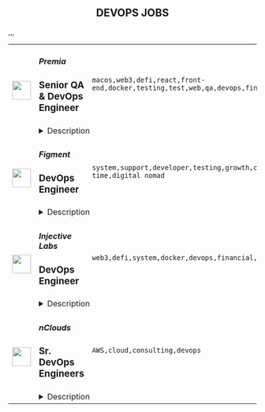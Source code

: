 <div align="center"><h2>DEVOPS JOBS</h2></div><table><tr>
                <td width="100" height="100" rowspan="2">
                    <img src="https://remoteok.com/assets/img/jobs/012c1505cd2cc2f3fd85a979193292a91677614405.png" width="38px" height="auto">
                </td>
                <td width="300">
                    <h5>Premia</h5>
                    <h3>Senior QA & DevOps Engineer</h3>
                </td>
                <td width="300">
                    <code>macos,web3,defi,react,front-end,docker,testing,test,web,qa,devops,financial,cloud,senior,operations,analytics,engineer</code>
                </td>
                <td width="200">
                <text>2 days ago</text>
                </td>
                <td width="100" rowspan="2">
                <a href="https://remoteOK.com/remote-jobs/remote-senior-qa-devops-engineer-premia-201650" align="right" target="_blank">Apply</a>
                </td>
            </tr>
            <tr>
                <td colspan="3">
                <details><summary>Description</summary>
                <p><b>Senior QA &amp; DevOps Engineer (Remote)</b></p><p><br></p><p>Premia is a decentralized options platform connecting traders and liquidity providers of all backgrounds.  Offering non-custodial options to hedge, speculate, or earn yield on your digital assets.&nbsp; Premia offers first of its kind automated market maker solutions in the DeFi space for Options Contracts through our use of Smart Liquidity Pools and Dynamic Pricing.&nbsp; Premia enables best-in-class pricing based on market volatility, providing fully-featured peer-to-pool trading and capital efficiency to DeFi options.</p><p>&nbsp;</p><p>We are one of the smallest and most impactful teams in crypto. We are a globally distributed organization, with all positions being fully remote.</p><p>&nbsp;</p><p>Weâre looking for a passionate, self-motivated engineer to help us build the next generation of financial products. As a dedicated Development Operations hire, you will gain ownership over our existing suite of web products, as well as the ability to influence the creation, design, and execution of future products. You will be responsible for ensuring a consistent, high-quality user experience across trading interfaces, data-heavy analytics pages, documentation portals, subgraph on <a href="https://thegraph.com/explorer" class="postings-link">The Graph</a> and more.</p><p><br></p><p><b>Who are you?</b></p><p><br></p><p><span style="font-size: 11pt">A senior-level quality assurance or testing engineer with a focus on web applications who is also a crypto-native.&nbsp;</span></p><p><br></p><p><span style="font-size: 11pt">You have extensive experience designing and executing manual and automated tests. You&nbsp;are proficient with Javascript/Typescript, </span><a href="http://React.js" style="font-size: 11pt" class="postings-link">React.js</a><span style="font-size: 11pt">, testing libraries such as Jest/Mocha, automated front-end testing tools like Playwright/Puppeteer, and CI/CD tools such as Jenkins/Github Actions.</span></p><p><br></p><p><span style="font-size: 11pt">You have experience and are culturally aligned with fast-moving small teams. You have worked at remote (globally distributed) startups before. You are self-driven, are comfortable wearing many hats and can ship patches and features swiftly when needed. You can identify company priorities, own them, and iterate quickly to ship the best solution.</span></p><p><span style="font-size: 11pt">You can write and speak fluent English and have great communication skills.</span></p><p><br></p><p><b>Responsibilities</b></p><p>As a Senior QA + DevOps Engineer you will work with the Front-end team to: </p><p>-Create and document automated and manual test plans and procedures </p><p>-Configure and set up testing environments </p><p>-Implement, run, and monitor automated tests </p><p>-Help polish our development cycle </p><p>-Continuously improve our existing CI/CD pipelines </p><p>-Write scripts in the language of your choice that can help us improve the QA process</p><p><br></p><p><b>Requirements</b></p><p><span style="font-size: 14.6667px">-</span><span style="font-size: 11pt">At least 3 years of React + QA experience</span></p><p><span style="font-size: 14.6667px">-</span><span style="font-size: 11pt">Passion for web3 / DeFi</span></p><p><span style="font-size: 14.6667px">-</span><span style="font-size: 11pt">Extensive experience in designing and executing manual and automated tests</span></p><p><span style="font-size: 14.6667px">-</span><span style="font-size: 11pt">Extensive experience with </span><b style="font-size: 11pt">JS/TS + React</b></p><p><span style="font-size: 14.6667px">-</span><span style="font-size: 11pt">Extensive experience with automation tools (</span><b style="font-size: 11pt">Playwright</b><span style="font-size: 11pt">&nbsp;</span><span style="font-size: 14.6667px">preferred</span><span style="font-size: 11pt">)</span></p><p><span style="font-size: 14.6667px">-</span><span style="font-size: 11pt">Experience with CI/CD tools (</span><b style="font-size: 11pt">Github Actions</b><span style="font-size: 11pt">&nbsp;</span><span style="font-size: 14.6667px">preferred</span><span style="font-size: 11pt">)</span></p><p><span style="font-size: 14.6667px">-</span><span style="font-size: 11pt">Fluent with different operating systems (Linux, MacOS etc.)</span></p><p><span style="font-size: 14.6667px">-</span><span style="font-size: 11pt">An entrepreneurial nature, willing to take ownership and work in areas beyond your comfort zone</span></p><p><span style="font-size: 14.6667px">-</span><span style="font-size: 11pt">Excellent communication &amp; Escalation Habits</span></p><p><span style="font-size: 14.6667px">-</span><span style="font-size: 11pt">(Nice to have) Previous experience with </span><a href="http://web3.js" style="font-size: 11pt" class="postings-link">web3.js</a><span style="font-size: 11pt"> or </span><a href="http://ethers.js" style="font-size: 11pt" class="postings-link">ethers.js</a><span style="font-size: 11pt"> libraries.</span></p><p><span style="font-size: 14.6667px">-</span><span style="font-size: 11pt">(Nice to have) Cloud infrastructure / Docker experience </span></p>\n<p><p><br></p></p>\n<p><b>Benefits</b></p><p>Work from anywhere (Remote first), Flexible working hours, Flexible vacation policy, Competitive Salary + Token bonus (portion or all can be paid in Crypto).&nbsp; Premia is committed to a diverse and inclusive workplace and is an equal opportunity employer. We do not discriminate on the basis of race, national origin, gender, gender identity, sexual orientation, protected veteran status, disability, age, or other legally protected status.</p><p><br></p><p>Premia welcomes all qualified persons to apply. Compensation will be competitive and commensurate with experience. This is a full time role.</p><p><br></p><p>To find out more you can view their website at <a href="https://premia.finance/" class="postings-link">https://premia.finance/</a></p><br/><br/>Please mention the word **COOPERATIVE** and tag RNDQuMjAwLjIyMC41 when applying to show you read the job post completely (#RNDQuMjAwLjIyMC41). This is a beta feature to avoid spam applicants. Companies can search these words to find applicants that read this and see they're human.
                </details>
                </td>
            </tr>,<tr>
                <td width="100" height="100" rowspan="2">
                    <img src="https://remoteok.com/assets/img/jobs/9ff7b91b4306342ca183b10e79ebf39d1677654998.peg" width="38px" height="auto">
                </td>
                <td width="300">
                    <h5>Figment</h5>
                    <h3>DevOps Engineer</h3>
                </td>
                <td width="300">
                    <code>system,support,developer,testing,growth,code,web,devops,node,management,lead,sales,health,engineer,full-time,digital nomad</code>
                </td>
                <td width="200">
                <text>2 days ago</text>
                </td>
                <td width="100" rowspan="2">
                <a href="https://remoteOK.com/remote-jobs/remote-devops-engineer-figment-201896" align="right" target="_blank">Apply</a>
                </td>
            </tr>
            <tr>
                <td colspan="3">
                <details><summary>Description</summary>
                <div class="content-intro"><p>At <a href="https://www.figment.io" target="_blank" rel="noopener noreferrer nofollow">Figment</a>, our mission is to create an Internet that is truly decentralized where users can freely interact, share, collaborate, and exchange goods and services in a trustless environment. We offer staking, middleware, and application layer solutions for token holders and developers investing in and building on Web 3 technologies. Together, we can build a better Internet.</p></div><p>We are seeking a versatile DevOps Engineer to help automate our infrastructure with Infrastructure as Code and help support our developers with a premium self service development experience.</p>
<p>This is a full-time remote position, with team members in North America and Europe.</p>
<p>Maintain and build a scalable infrastructure for a very fast growing company.</p>
<p>You will report to the Platform Team Lead and work with a group of DevOps generalists. Itâs critical that you are comfortable working in an unstructured environment, dealing with uncertainty, minimal direction, and working across a range of projects.</p>
<p><strong>Responsibilities/Duties</strong></p>
<ul>
<li>Help build and maintain deployment pipelines</li>
<li>Build E2E testing environments</li>
<li>Help developers productionize their applications</li>
<li>Deployment automation with Kubernetes and Helm</li>
<li>Maintain and manage infrastructure as code using Terraform</li>
<li>Configuration Management with Ansible.</li>
<li>Networking and VPN configuration</li>
<li>Experience with GCP and AWS</li>
</ul>
<p><strong>Qualifications</strong></p>
<ul>
<li>Experience working in high uptime 24/7 environments</li>
<li>In depth prior work with automation and configuration management</li>
<li>Significant experience with one or more common system administration scripting languages</li>
<li>Networking fundamentals</li>
<li>Security best practices</li>
</ul>
<hr>
<p>One of Figmentâs core principles is âMaking the Invisible Visibleâ - ensuring transparency and information sharing in all communication. Figment is committed to transparency regarding pay, benefits, and other compensation types for all internal roles as well as all roles being hired for.</p>
<p><strong>Base Salary:</strong> The US base salary range for this position is $100,00 to $130,000 USD. The Canadian base salary range for this position is $100,00 to $130,000 CAD. This range reflects base salary only, and does not include additional compensation or benefits. <em>For candidates in other countries, the pay range will be disclosed upon your first interview with Figment (being a globally remote company, the list of salary ranges would simply be too long to note here!).</em> The range displayed reflects the minimum and maximum range for a new hire across all of the US. A candidateâs specific pay within the range will be determined by various factors including job-related skills, relevant education, and training.</p>
<p><strong>Benefits:</strong> All employees of Figment receive the following competitive benefits. <em>For candidates beyond Canada and the US, benefits will be outlined during your first interview with Figment.</em></p>
<ul>
<li>100% remote-first environment, with co-working spaces in our employee âhubsâ across the globe for those who enjoy a hybrid model</li>
<li>4 weeks of PTO that kick in day one, with an additional 1 week of flex days</li>
<li>Extended company-paid health benefits that kick in day one</li>
<li>Best in class parental leave and flexible arrangements </li>
<li>A home office stipend to create a space that you enjoy working in</li>
<li>Monthly Wifi reimbursement</li>
<li>A yearly Learning & Development budget</li>
<li>401K (US) or RRSP match (Canada)</li>
<li>Stock Options in the company</li>
<li>Competitive bonus (based on company performance) that is distributed quarterly - we believe that the companyâs success should be shared with our employees often
<ul>
<li>For roles listed within the Sales Department, there is instead a competitive commissions structure which will be outlined during your first interview with Figment</li>
</ul>
</li>
<li>Annual onsite company gatherings and retreats to inspire team bonding, collaboration, and fun!</li>
<li>A culture of honesty, professionalism and risk taking in a high-growth environment</li>
</ul><div class="content-conclusion">
<p><strong>About Figment</strong></p>
<p><span style="font-weight:400;">At Figment, our mission is to support the adoption, growth and long term success of the Web 3 ecosystem. This is Figmentâs unique approach: we make it simple to build on the next generation of blockchain technology.</span></p>
<p><span style="font-weight:400;">We provide enterprise grade node and staking infrastructure and developer tools while also actively participating in community & governance.</span></p>
</div><br/><br/>Please mention the word **HONOR** and tag RNDQuMjAwLjIyMC41 when applying to show you read the job post completely (#RNDQuMjAwLjIyMC41). This is a beta feature to avoid spam applicants. Companies can search these words to find applicants that read this and see they're human.
                </details>
                </td>
            </tr>,<tr>
                <td width="100" height="100" rowspan="2">
                    <img src="https://remoteok.com/assets/img/jobs/3e737dbf15ad23f42ecf9e3f166739f41677568520.peg" width="38px" height="auto">
                </td>
                <td width="300">
                    <h5>Injective Labs</h5>
                    <h3>DevOps Engineer</h3>
                </td>
                <td width="300">
                    <code>web3,defi,system,docker,devops,financial,finance,cloud,engineer,linux</code>
                </td>
                <td width="200">
                <text>3 days ago</text>
                </td>
                <td width="100" rowspan="2">
                <a href="https://remoteOK.com/remote-jobs/remote-devops-engineer-injective-labs-201389" align="right" target="_blank">Apply</a>
                </td>
            </tr>
            <tr>
                <td colspan="3">
                <details><summary>Description</summary>
                <h3><b>About Injective Labs</b></h3><p>Injective Labs is trailblazing a new dawn for Web3 enabled finance. We are the core contributors to Injective, one of the fastest growing blockchains in the industry. Injective provides an interoperable smart contracts platform that is optimized for building decentralized finance applications. Interoperability is at the core of Injective, which is natively integrated with chains such as Ethereum, Cosmos and Solana. Developers can rapidly launch premier financial applications suited for mass adoption using Injectiveâs infrastructure and specialized DeFi primitives such as the worldâs first fully on-chain order book.Our team has decades of experience spearheading the largest financial institutions and tech organizations. Injective is incubated by Binance and is backed by leading firms such as Jump Crypto, Pantera and Mark Cuban.</p><p></p><h3><b>About the role:</b></h3><p>Injective Labs is seeking an experienced DevOps Engineer to join the team. The ideal candidate will bring extensive know-how and insights of how to ensure Injectiveâs infrastructure meets the ever growing usage demand. The ideal candidate is passionate about blockchain, DeFi and disrupting the status quo.</p><p></p><h3><b>Responsibilities:</b></h3><br><ul>
<li align="left">Maintain and ensure infrastructure availability and system performance</li>
<li align="left">Optimize system and scalability</li>
<li align="left">Response to incidents and identify potential issues in a timely manner</li>
<li align="left">Deploy and operate Kubernetes cluster</li>
</ul><br><h3><b>Who you are:</b></h3><br><ul>
<li align="left">3+ years of DevOps Engineer experience</li>
<li align="left">Strong cloud platforms experience (AWS, GPC, Azure Cloud)</li>
<li align="left">Ethereum, Tendermint, Cosmos blockchain experience is a plus</li>
<li align="left">Must be fluent and experienced operating production-quality Kubernetes clusters, experience in large-scale cluster operation is a plus.</li>
<li align="left">Experienced in deploying, operating, monitoring, optimizing and troubleshooting large scale infrastructure.</li>
<li align="left">Experience with Docker runtime, Linux kernel is a plus.</li>
<li align="left">Strong understanding of Continuous Integration (CI) and Continuous Deployment (CD).</li>
</ul><p>As an equal opportunity employer we donât tolerate discrimination or harassment of any kind. Whether thatâs based on race, ethnicity, age, gender identity, citizenship, religion, sexual orientation, disability, pregnancy, veteran status or any other protected characteristic as outlined by federal, state or local laws.</p><br/><br/>Please mention the word **DEGINIFIED** and tag RNDQuMjAwLjIyMC41 when applying to show you read the job post completely (#RNDQuMjAwLjIyMC41). This is a beta feature to avoid spam applicants. Companies can search these words to find applicants that read this and see they're human.
                </details>
                </td>
            </tr>,<tr>
                <td width="100" height="100" rowspan="2">
                    <img src="https://remotive.com/job/1603806/logo" width="38px" height="auto">
                </td>
                <td width="300">
                    <h5>nClouds</h5>
                    <h3>Sr. DevOps Engineers</h3>
                </td>
                <td width="300">
                    <code>AWS,cloud,consulting,devops</code>
                </td>
                <td width="200">
                <text>1 days ago</text>
                </td>
                <td width="100" rowspan="2">
                <a href="https://remotive.com/remote-jobs/devops/sr-devops-engineers-1603806" align="right" target="_blank">Apply</a>
                </td>
            </tr>
            <tr>
                <td colspan="3">
                <details><summary>Description</summary>
                <p><br><br></p>
<div class="h3">Company Description</div>
<p>nClouds is a certified, award-winning provider of AWS and DevOps consulting and implementation services. - AWS Premier Consulting Partner. - We are an integrated team of skilled engineers, architects, developers, project managers, and sales &amp; marketing professionals who are passionate about software excellence, innovation, and client success. We work with organizations of all sizes, in all industries, including some of the coolest startups and growth companies in Silicon Valley.</p>
<p><br><br></p>
<div class="h3">Job Description</div>
<p>You are an experienced DevOps engineer with 7+ years of experience, who is comfortable automating and maintaining cloud infrastructures. You have demonstrated exposure and proven expertise and success with a range of tools and services, superb troubleshooting skills, passion for automating everything, and a sense of ownership.</p>
<p><strong>This is a full time opportunity. No C2C and No Sponsorship. You should have valid work permits.</strong></p>
<p><strong>Key Responsibilities:</strong></p>
<ul style="">
<li style="">
<p>Work with a team of DevOps Engineers to Architect, Build, and Implement redundant, resilient, scalable, self-sustaining, and self-healing cloud infrastructures in AWS. </p>
</li>
<li style="">
<p>Evangelize infra as code and automation as much as possible.  Use extensive knowledge of the DevOps tool set to enable that achievement. Ex: Terraform, Cloudformation, CircleCI, Gitlab, Jenkins, Docker, Kubernetes.</p>
</li>
<li style="">
<p>Work independently on projects with clients and stakeholders, get their requirements and keep them posted with the new features and improvements</p>
</li>
<li style="">
<p>Help with troubleshooting issues with Oncall engineers</p>
</li>
<li style="">
<p>Develop and improve current operational practices and procedures</p>
</li>
<li style="">
<p>Ensure the implementation and maintaining of compliance and security practices in operational infrastructure</p>
</li>
</ul>
<p><strong>Secondary Responsibilities:</strong></p>
<ul style="">
<li style="">
<p>Additionally, you will be responsible for training and mentoring junior DevOps engineers and new team members</p>
</li>
<li style="">
<p>Besides client related project work, you will be participating in internal demo/idea generation/blog posts in order to bring new initiatives and new tools to be implemented with our clients.</p>
</li>
</ul>
<p><br><br></p>
<div class="h3">Qualifications</div>
<p><strong>About You:</strong></p>
<p>You have experience of 7+ years in DevOps engineering, and worked with the following Tech skills for 5 years at a minimum:</p>
<ul style="">
<li style="">Extensive knowledge and hands-on experience with solution architecting environments in AWS cloud space.</li>
<li style="">Extensive knowledge and hands-on experience with code pipeline design, development,  and managing CI/CD workflows and tools.</li>
<li style="">Extensive knowledge and hands-on experience of core DevOps concepts (CI/CD, Agile &amp; Automation)</li>
<li style="">Extensive knowledge and hands-on experience of IP networking, VPN's, DNS, load balancing, and firewall</li>
<li style="">Extensive knowledge and hands-on experience with designing a secure infrastructure using current cloud-native security standards</li>
<li style="">Container orchestration knowledge is a must. </li>
<li style="">Solutioning experience is required. </li>
<li style="">5+ years of use in Infrastructure as code (Terraform / Cloudformation/CDK)</li>
<li style="">5+ years of using container orchestration tools (Kubernetes/EKS or ECS, Rancher, etc.)</li>
<li style="">5+ years of using configuration management tools (Puppet,  Ansible, Helm Charts, etc.)</li>
<li style="">5+ years of working in all things containers (Docker or Docker-Compose, etc.)</li>
<li style="">5+ years of using Scripting when necessary (Bash, Python, Ruby, Go or Javascript, etc.)</li>
<li style="">5+ years of using CI/CD tools (Jenkins, CircleCI, Gitlab, Concourse, or similar)</li>
</ul>
<p><strong>Interpersonal Skills:</strong></p>
<ul style="">
<li style="">Sense of Leadership</li>
<li style="">Always collaborating to Team Work efforts (Teamwork savvy)</li>
<li style="">A love for Documentation</li>
<li style="">Ability to scope out requirements for tasks</li>
<li style="">Provide guidance and directions frequently for project/client work (mentoring superhero)</li>
<li style="">Have Knowledge and experience with Agile practices</li>
<li style="">Eager to learn and always get new certifications </li>
<li style="">The ability to communicate with stakeholders from different backgrounds</li>
</ul>
<p><u><strong>What to Expect:</strong></u></p>
<p><strong>First Week</strong></p>
<ul style="">
<li style="">Start with the onboarding process incorporating you into a DevOps Team.</li>
<li style="">Set up all your accesses and security policies.</li>
<li style="">Learn about nClouds practices, values, and solutions</li>
<li style="">Complete onboarding process.</li>
</ul>
<p><strong>First Month</strong></p>
<ul style="">
<li style="">Knowledge transfer sessions with team members.</li>
<li style="">Start joining customer calls.</li>
<li style="">Start working on customer's tasks</li>
<li style="">Start to get involved in presenting in Friday demos</li>
<li style="">Be fully ramped up and integrated into the team.</li>
<li style="">Propose solutions that satisfy customers' needs.</li>
<li style="">Targeting to complete nClouds' OKR and KPI</li>
<li style="">Collaborate on internal nClouds projects (like nCode)</li>
</ul>
<p><strong>First 3 Months</strong></p>
<ul style="">
<li style="">Develop and improve current operational practices and procedures</li>
<li style="">Become a productive, collaborative, and consistent contributor to the team.</li>
<li style="">Develop your skills by getting certifications.</li>
<li style="">Participate proactively in internal nClouds activities.</li>
</ul>
<p><strong>First Six Months</strong></p>
<ul style="">
<li style="">Provide guidance to new nClouds members.</li>
<li style="">Being certificated in tools/technologies of your interest.</li>
<li style="">Design infrastructures and solutions for incoming projects.</li>
<li style="">Work Independently on the project assigned</li>
</ul>
<p><strong>First Year</strong></p>
<ul style="">
<li style="">Always collaborating to Team Work efforts</li>
<li style="">Provide guidance and directions frequently for project/client work</li>
<li style="">Contribute significantly to all project/client efforts</li>
</ul>
<p><br><br></p>
<div class="h3">Additional Information</div>
<p><strong>Perks &amp; Benefits</strong></p>
<p><strong>Work From Anywhere:</strong></p>
<p>At nClouds, we are proud to adopt a fully remote work system where all team members have the discretion to work everywhere. With such a remote model, you will be able to have a real work-life balance and enjoy more time with your family.</p>
<p><strong>A Diverse Collaborative Team:</strong></p>
<p>You will be surrounded by a team who hail from over 16 countries, backgrounds, and cultures. Our diversity is our strength and an immense source of pride. We believe having diverse talent collaborate in an inclusive environment helps us to be a better, stronger company.</p>
<p>Our employees are our greatest strength, so we’ll support your career development, reward your accomplishments, and help you achieve your personal goals. We’re growing fast and need creative thinkers who embrace the challenges of innovation, a changing marketplace and exceeding customer expectations.  </p>
<p><strong>Work Timings:</strong></p>
<ul style="">
<li style="">PST Shift</li>
</ul>
<img src="https://remotive.com/job/track/1603806/blank.gif?source=public_api" alt=""/>
                </details>
                </td>
            </tr></table>